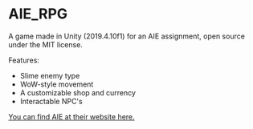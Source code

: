 # AIE_RPG
A game made in Unity (2019.4.10f1) for an AIE assignment, open source under the MIT license.

Features:
- Slime enemy type
- WoW-style movement
- A customizable shop and currency
- Interactable NPC's

<a href="https://aie.edu.au/"> You can find AIE at their website here.</a>
